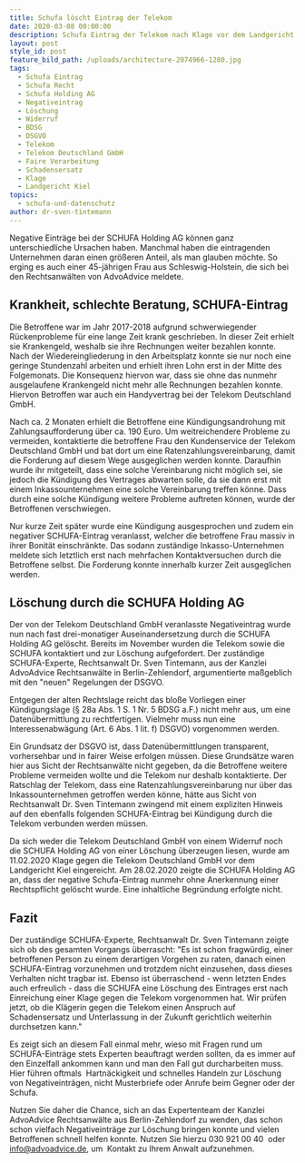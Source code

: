 ```yaml
---
title: Schufa löscht Eintrag der Telekom
date: 2020-03-08 00:00:00
description: Schufa Eintrag der Telekom nach Klage vor dem Landgericht Kiel gelöscht.
layout: post
style_id: post
feature_bild_path: /uploads/architecture-2074966-1280.jpg
tags:
  - Schufa Eintrag
  - Schufa Recht
  - Schufa Holding AG
  - Negativeintrag
  - Löschung
  - Widerruf
  - BDSG
  - DSGVO
  - Telekom
  - Telekom Deutschland GmbH
  - Faire Verarbeitung
  - Schadensersatz
  - Klage
  - Landgericht Kiel
topics:
  - schufa-und-datenschutz
author: dr-sven-tintemann
---
```


Negative Einträge bei der SCHUFA Holding AG können ganz unterschiedliche Ursachen haben. Manchmal haben die eintragenden Unternehmen daran einen grö&szlig;eren Anteil, als man glauben möchte. So erging es auch einer 45-jährigen Frau aus Schleswig-Holstein, die sich bei den Rechtsanwälten von AdvoAdvice meldete.

## Krankheit, schlechte Beratung, SCHUFA-Eintrag

Die Betroffene war im Jahr 2017-2018 aufgrund schwerwiegender Rückenprobleme für eine lange Zeit krank geschrieben. In dieser Zeit erhielt sie Krankengeld, weshalb sie ihre Rechnungen weiter bezahlen konnte. Nach der Wiedereingliederung in den Arbeitsplatz konnte sie nur noch eine geringe Stundenzahl arbeiten und erhielt ihren Lohn erst in der Mitte des Folgemonats. Die Konsequenz hiervon war, dass sie ohne das nunmehr ausgelaufene Krankengeld nicht mehr alle Rechnungen bezahlen konnte. Hiervon Betroffen war auch ein Handyvertrag bei der Telekom Deutschland GmbH.&nbsp;

Nach ca. 2 Monaten erhielt die Betroffene eine Kündigungsandrohung mit Zahlungsaufforderung über ca. 190 Euro. Um weitreichendere Probleme zu vermeiden, kontaktierte die betroffene Frau den Kundenservice der Telekom Deutschland GmbH und bat dort um eine Ratenzahlungsvereinbarung, damit die Forderung auf diesem Wege ausgeglichen werden konnte. Daraufhin wurde ihr mitgeteilt, dass eine solche Vereinbarung nicht möglich sei, sie jedoch die Kündigung des Vertrages abwarten solle, da sie dann erst mit einem Inkassounternehmen eine solche Vereinbarung treffen könne. Dass durch eine solche Kündigung weitere Probleme auftreten können, wurde der Betroffenen verschwiegen.&nbsp;

Nur kurze Zeit später wurde eine Kündigung ausgesprochen und zudem ein negativer SCHUFA-Eintrag veranlasst, welcher die betroffene Frau massiv in ihrer Bonität einschränkte. Das sodann zuständige Inkasso-Unternehmen meldete sich letztlich erst nach mehrfachen Kontaktversuchen durch die Betroffene selbst. Die Forderung konnte innerhalb kurzer Zeit ausgeglichen werden.

## Löschung durch die SCHUFA Holding AG

Der von der Telekom Deutschland GmbH veranlasste Negativeintrag wurde nun nach fast drei-monatiger Auseinandersetzung durch die SCHUFA Holding AG gelöscht. Bereits im November wurden die Telekom sowie die SCHUFA kontaktiert und zur Löschung aufgefordert. Der zuständige SCHUFA-Experte, Rechtsanwalt Dr. Sven Tintemann, aus der Kanzlei AdvoAdvice Rechtsanwälte in Berlin-Zehlendorf, argumentierte ma&szlig;geblich mit den "neuen" Regelungen der DSGVO.

Entgegen der alten Rechtslage reicht das blo&szlig;e Vorliegen einer Kündigungslage (&sect; 28a Abs. 1 S. 1 Nr. 5 BDSG a.F.) nicht mehr aus, um eine Datenübermittlung zu rechtfertigen. Vielmehr muss nun eine Interessenabwägung (Art. 6 Abs. 1 lit. f) DSGVO) vorgenommen werden.

Ein Grundsatz der DSGVO ist, dass Datenübermittlungen transparent, vorhersehbar und in fairer Weise erfolgen müssen. Diese Grundsätze waren hier aus Sicht der Rechtsanwälte nicht gegeben, da die Betroffene weitere Probleme vermeiden wollte und die Telekom nur deshalb kontaktierte. Der Ratschlag der Telekom, dass eine Ratenzahlungsvereinbarung nur über das Inkassounternehmen getroffen werden könne, hätte aus Sicht von Rechtsanwalt Dr. Sven Tintemann zwingend mit einem expliziten Hinweis auf den ebenfalls folgenden SCHUFA-Eintrag bei Kündigung durch die Telekom verbunden werden müssen.

Da sich weder die Telekom Deutschland GmbH von einem Widerruf noch die SCHUFA Holding AG von einer Löschung überzeugen liesen, wurde am 11.02.2020 Klage gegen die Telekom Deutschland GmbH vor dem Landgericht Kiel eingereicht. Am 28.02.2020 zeigte die SCHUFA Holding AG an, dass der negative Schufa-Eintrag nunmehr ohne Anerkennung einer Rechtspflicht gelöscht wurde. Eine inhaltliche Begründung erfolgte nicht.

## Fazit

Der zuständige SCHUFA-Experte, Rechtsanwalt Dr. Sven Tintemann zeigte sich ob des gesamten Vorgangs überrascht: "Es ist schon fragwürdig, einer betroffenen Person zu einem derartigen Vorgehen zu raten, danach einen SCHUFA-Eintrag vorzunehmen und trotzdem nicht einzusehen, dass dieses Verhalten nicht tragbar ist. Ebenso ist überraschend - wenn letzten Endes auch erfreulich - dass die SCHUFA eine Löschung des Eintrages erst nach Einreichung einer Klage gegen die Telekom vorgenommen hat. Wir prüfen jetzt, ob die Klägerin gegen die Telekom einen Anspruch auf Schadensersatz und Unterlassung in der Zukunft gerichtlich weiterhin durchsetzen kann."

Es zeigt sich an diesem Fall einmal mehr, wieso mit Fragen rund um SCHUFA-Einträge stets Experten beauftragt werden sollten, da es immer auf den Einzelfall ankommen kann und man den Fall gut durcharbeiten muss. Hier führen oftmals&nbsp; Hartnäckigkeit und schnelles Handeln zur Löschung von Negativeinträgen, nicht Musterbriefe oder Anrufe beim Gegner oder der Schufa. &nbsp;

Nutzen Sie daher die Chance, sich an das Expertenteam der Kanzlei AdvoAdvice Rechtsanwälte aus Berlin-Zehlendorf zu wenden, das schon schon vielfach Negativeinträge zur Löschung bringen konnte und vielen Betroffenen schnell helfen konnte. Nutzen Sie hierzu 030 921 00 40&nbsp; oder info@advoadvice.de, um&nbsp; Kontakt zu Ihrem Anwalt aufzunehmen.&nbsp;